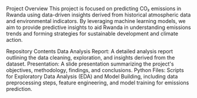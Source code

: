 Project Overview
This project is focused on predicting CO₂ emissions in Rwanda using data-driven insights derived from historical atmospheric data and environmental indicators. By leveraging machine learning models, we aim to provide predictive insights to aid Rwanda in understanding emissions trends and forming strategies for sustainable development and climate action.

Repository Contents
Data Analysis Report: A detailed analysis report outlining the data cleaning, exploration, and insights derived from the dataset.
Presentation: A slide presentation summarizing the project's objectives, methodology, findings, and conclusions.
Python Files: Scripts for Exploratory Data Analysis (EDA) and Model Building, including data preprocessing steps, feature engineering, and model training for emissions prediction.
